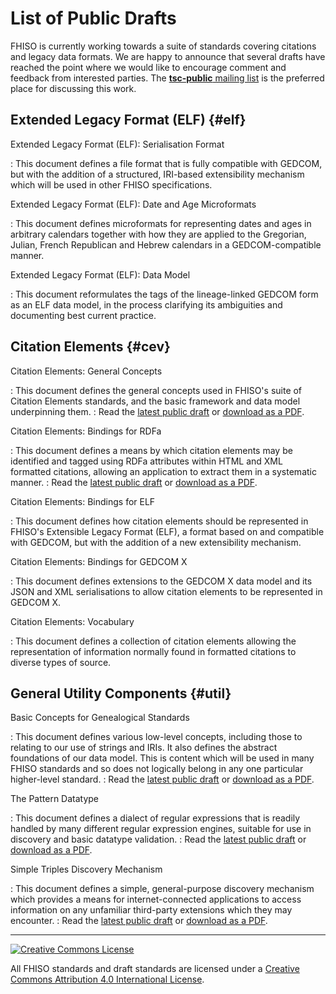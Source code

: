 List of Public Drafts
=====================

FHISO is currently working towards a suite of standards covering
citations and legacy data formats.  We are happy to announce that
several drafts have reached the point where we would like to encourage
comment and feedback from interested parties.  The [**tsc-public**
mailing list](tsc-public) is the preferred place for discussing this
work.

Extended Legacy Format (ELF)                                      {#elf}
----------------------------

Extended Legacy Format (ELF): Serialisation Format

:  This document defines a file format that is fully compatible with
   GEDCOM, but with the addition of a structured, IRI-based
   extensibility mechanism which will be used in other FHISO
   specifications.

Extended Legacy Format (ELF): Date and Age Microformats

:  This document defines microformats for representing dates and ages in
   arbitrary calendars together with how they are applied to the
   Gregorian, Julian, French Republican and Hebrew calendars in a
   GEDCOM-compatible manner.

Extended Legacy Format (ELF): Data Model

:  This document reformulates the tags of the lineage-linked GEDCOM form
   as an ELF data model, in the process clarifying its ambiguities and
   documenting best current practice.

Citation Elements                                                 {#cev}
-----------------

Citation Elements: General Concepts

:  This document defines the general concepts used in FHISO's suite of
   Citation Elements standards, and the basic framework and data model
   underpinning them.
:  Read the [latest public draft](//fhiso.org/TR/cev-concepts) or 
   [download as a PDF](//fhiso.org/TR/cev-concepts.pdf).

Citation Elements: Bindings for RDFa

:  This document defines a means by which citation elements may be
   identified and tagged using RDFa attributes within HTML and XML
   formatted citations, allowing an application to extract them in a
   systematic manner.
:  Read the [latest public draft](//fhiso.org/TR/cev-rdfa-bindings) or 
   [download as a PDF](//fhiso.org/TR/cev-rdfa-bindings.pdf).

Citation Elements: Bindings for ELF

:  This document defines how citation elements should be represented in
   FHISO's Extensible Legacy Format (ELF), a format based on and
   compatible with GEDCOM, but with the addition of a new extensibility
   mechanism. 

Citation Elements: Bindings for GEDCOM X

:  This document defines extensions to the GEDCOM X data model and its
   JSON and XML serialisations to allow citation elements to be
   represented in GEDCOM X.

Citation Elements: Vocabulary

:  This document defines a collection of citation elements allowing the
   representation of information normally found in formatted citations
   to diverse types of source.

General Utility Components                                       {#util}
--------------------------

Basic Concepts for Genealogical Standards

:  This document defines various low-level concepts, including those to
   relating to our use of strings and IRIs.  It also defines the
   abstract foundations of our data model.  This is content which will
   be used in many FHISO standards and so does not logically belong in
   any one particular higher-level standard.
:  Read the [latest public draft](//fhiso.org/TR/basic-concepts) or 
   [download as a PDF](//fhiso.org/TR/basic-concepts.pdf).

The Pattern Datatype

:  This document defines a dialect of regular expressions that is
   readily handled by many different regular expression engines,
   suitable for use in discovery and basic datatype validation.
:  Read the [latest public draft](//fhiso.org/TR/patterns) or 
   [download as a PDF](//fhiso.org/TR/patterns.pdf).

Simple Triples Discovery Mechanism

:  This document defines a simple, general-purpose discovery mechanism
   which provides a means for internet-connected applications to access
   information on any unfamiliar third-party extensions which they may
   encounter.
:  Read the [latest public draft](//fhiso.org/TR/triples-discovery) or 
   [download as a PDF](//fhiso.org/TR/triples-discovery.pdf).

---
<div class="cc-img"><a rel="license" href="http://creativecommons.org/licenses/by/4.0/"><img alt="Creative Commons License" style="border-width:0" src="https://i.creativecommons.org/l/by/4.0/88x31.png" /></a></div>

All FHISO standards and draft standards are licensed under a <a rel="license"
href="http://creativecommons.org/licenses/by/4.0/">Creative Commons Attribution
4.0 International License</a>.
